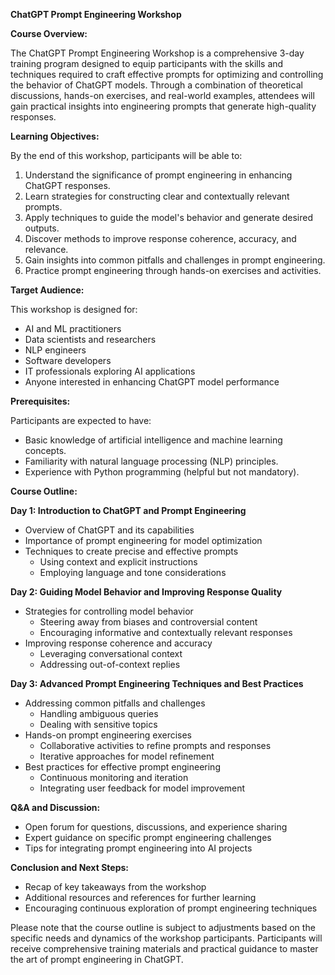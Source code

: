 
**ChatGPT Prompt Engineering Workshop**

**Course Overview:**

The ChatGPT Prompt Engineering Workshop is a comprehensive 3-day training program designed to equip participants with the skills and techniques required to craft effective prompts for optimizing and controlling the behavior of ChatGPT models. Through a combination of theoretical discussions, hands-on exercises, and real-world examples, attendees will gain practical insights into engineering prompts that generate high-quality responses.

**Learning Objectives:**

By the end of this workshop, participants will be able to:

1. Understand the significance of prompt engineering in enhancing ChatGPT responses.
2. Learn strategies for constructing clear and contextually relevant prompts.
3. Apply techniques to guide the model's behavior and generate desired outputs.
4. Discover methods to improve response coherence, accuracy, and relevance.
5. Gain insights into common pitfalls and challenges in prompt engineering.
6. Practice prompt engineering through hands-on exercises and activities.

**Target Audience:**

This workshop is designed for:

- AI and ML practitioners
- Data scientists and researchers
- NLP engineers
- Software developers
- IT professionals exploring AI applications
- Anyone interested in enhancing ChatGPT model performance

**Prerequisites:**

Participants are expected to have:

- Basic knowledge of artificial intelligence and machine learning concepts.
- Familiarity with natural language processing (NLP) principles.
- Experience with Python programming (helpful but not mandatory).

**Course Outline:**

**Day 1: Introduction to ChatGPT and Prompt Engineering**

- Overview of ChatGPT and its capabilities
- Importance of prompt engineering for model optimization
- Techniques to create precise and effective prompts
  - Using context and explicit instructions
  - Employing language and tone considerations

**Day 2: Guiding Model Behavior and Improving Response Quality**

- Strategies for controlling model behavior
  - Steering away from biases and controversial content
  - Encouraging informative and contextually relevant responses
- Improving response coherence and accuracy
  - Leveraging conversational context
  - Addressing out-of-context replies

**Day 3: Advanced Prompt Engineering Techniques and Best Practices**

- Addressing common pitfalls and challenges
  - Handling ambiguous queries
  - Dealing with sensitive topics
- Hands-on prompt engineering exercises
  - Collaborative activities to refine prompts and responses
  - Iterative approaches for model refinement
- Best practices for effective prompt engineering
  - Continuous monitoring and iteration
  - Integrating user feedback for model improvement

**Q&A and Discussion:**

- Open forum for questions, discussions, and experience sharing
- Expert guidance on specific prompt engineering challenges
- Tips for integrating prompt engineering into AI projects

**Conclusion and Next Steps:**

- Recap of key takeaways from the workshop
- Additional resources and references for further learning
- Encouraging continuous exploration of prompt engineering techniques

Please note that the course outline is subject to adjustments based on the specific needs and dynamics of the workshop participants. Participants will receive comprehensive training materials and practical guidance to master the art of prompt engineering in ChatGPT.
